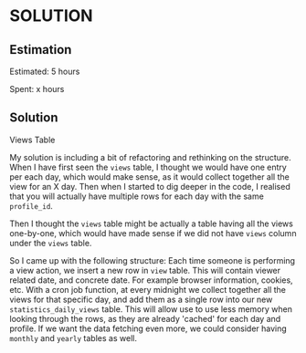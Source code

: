SOLUTION
========

Estimation
----------
Estimated: 5 hours

Spent: x hours


Solution
--------

Views Table


My solution is including a bit of refactoring and rethinking on the structure. When I have first seen the `views` table,
I thought we would have one entry per each day, which would make sense, as it would collect together all the view for an
X day. Then when I started to dig deeper in the code, I realised that you will actually have multiple rows for each day
with the same `profile_id`. 

Then I thought the `views` table might be actually a table having all the views one-by-one, which would have made sense
if we did not have `views` column under the `views` table. 

So I came up with the following structure:
Each time someone is performing a view action, we insert a new row in `view` table. This will contain viewer related date,
and concrete date. For example browser information, cookies, etc.
With a cron job function, at every midnight we collect together all the views for that specific day, and add them as a single
row into our new `statistics_daily_views` table. This will allow use to use less memory when looking through the rows,
as they are already 'cached' for each day and profile. If we want the data fetching even more, we could consider having
`monthly` and `yearly` tables as well.
